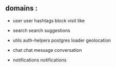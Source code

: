 ## domains :
- user 
user
hashtags
block
visit
like

- search
search
suggestions

- utils
auth-helpers
postgres
loader
geolocation

- chat
chat
message
conversation

- notifications
notifications

